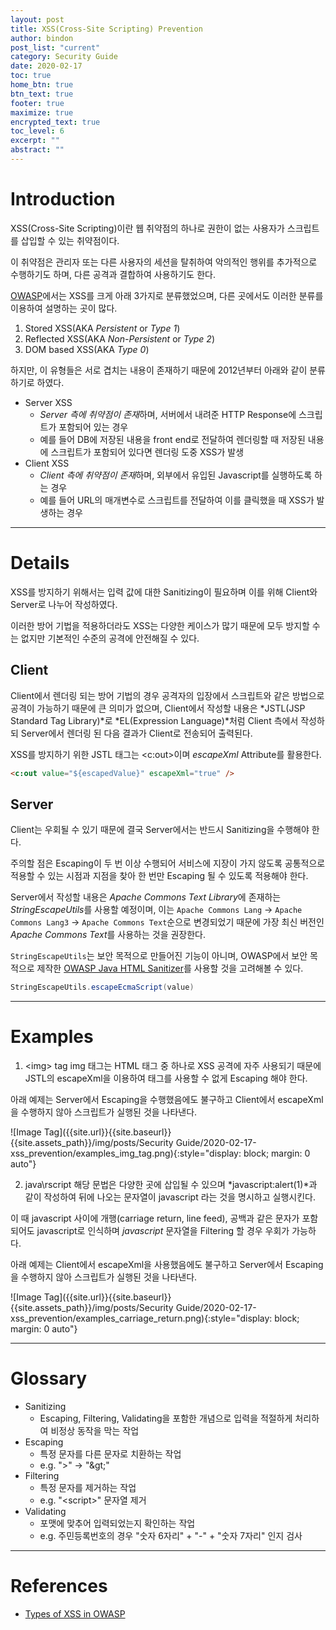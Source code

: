 ```yaml
---
layout: post
title: XSS(Cross-Site Scripting) Prevention
author: bindon
post_list: "current"
category: Security Guide
date: 2020-02-17
toc: true
home_btn: true
btn_text: true
footer: true
maximize: true
encrypted_text: true
toc_level: 6
excerpt: ""
abstract: ""
---
```


# Introduction

XSS(Cross-Site Scripting)이란 웹 취약점의 하나로 권한이 없는 사용자가 스크립트를 삽입할 수 있는 취약점이다.

이 취약점은 관리자 또는 다른 사용자의 세션을 탈취하여 악의적인 행위를 추가적으로 수행하기도 하며, 다른 공격과 결합하여 사용하기도 한다.

[OWASP](https://owasp.org)에서는 XSS를 크게 아래 3가지로 분류했었으며, 다른 곳에서도 이러한 분류를 이용하여 설명하는 곳이 많다.

1. Stored XSS(AKA *Persistent* or *Type 1*)
2. Reflected XSS(AKA *Non-Persistent* or *Type 2*)
3. DOM based XSS(AKA *Type 0*)

하지만, 이 유형들은 서로 겹치는 내용이 존재하기 때문에 2012년부터 아래와 같이 분류하기로 하였다.

* Server XSS
  - *Server 측에 취약점이 존재*하며, 서버에서 내려준 HTTP Response에 스크립트가 포함되어 있는 경우
  - 예를 들어 DB에 저장된 내용을 front end로 전달하여 렌더링할 때 저장된 내용에 스크립트가 포함되어 있다면 렌더링 도중 XSS가 발생
* Client XSS
  - *Client 측에 취약점이 존재*하며, 외부에서 유입된 Javascript를 실행하도록 하는 경우
  - 예를 들어 URL의 매개변수로 스크립트를 전달하여 이를 클릭했을 때 XSS가 발생하는 경우

***

# Details

XSS를 방지하기 위해서는 입력 값에 대한 Sanitizing이 필요하며 이를 위해 Client와 Server로 나누어 작성하였다.

이러한 방어 기법을 적용하더라도 XSS는 다양한 케이스가 많기 때문에 모두 방지할 수는 없지만 기본적인 수준의 공격에 안전해질 수 있다.

## Client

Client에서 렌더링 되는 방어 기법의 경우 공격자의 입장에서 스크립트와 같은 방법으로 공격이 가능하기 때문에 큰 의미가 없으며, Client에서 작성할 내용은 *JSTL(JSP Standard Tag Library)*로 *EL(Expression Language)*처럼 Client 측에서 작성하되 Server에서 렌더링 된 다음 결과가 Client로 전송되어 출력된다.

XSS를 방지하기 위한 JSTL 태그는 &lt;c:out&gt;이며 *escapeXml* Attribute를 활용한다.

```html
<c:out value="${escapedValue}" escapeXml="true" />
```

## Server

Client는 우회될 수 있기 때문에 결국 Server에서는 반드시 Sanitizing을 수행해야 한다.

주의할 점은 Escaping이 두 번 이상 수행되어 서비스에 지장이 가지 않도록 공통적으로 적용할 수 있는 시점과 지점을 찾아 한 번만 Escaping 될 수 있도록 적용해야 한다.

Server에서 작성할 내용은 *Apache Commons Text Library*에 존재하는 *StringEscapeUtils*를 사용할 예정이며, 이는 `Apache Commons Lang` -> `Apache Commons Lang3` -> `Apache Commons Text`순으로 변경되었기 때문에 가장 최신 버전인 *Apache Commons Text*를 사용하는 것을 권장한다.

`StringEscapeUtils`는 보안 목적으로 만들어진 기능이 아니며, OWASP에서 보안 목적으로 제작한 [OWASP Java HTML Sanitizer](https://github.com/owasp/java-html-sanitizer)를 사용할 것을 고려해볼 수 있다.

```java
StringEscapeUtils.escapeEcmaScript(value)
```

***

# Examples

1. &lt;img&gt; tag
img 태그는 HTML 태그 중 하나로 XSS 공격에 자주 사용되기 때문에 JSTL의 escapeXml을 이용하여 태그를 사용할 수 없게 Escaping 해야 한다.

아래 예제는 Server에서 Escaping을 수행했음에도 불구하고 Client에서 escapeXml을 수행하지 않아 스크립트가 실행된 것을 나타낸다.

![Image Tag]({{site.url}}{{site.baseurl}}{{site.assets_path}}/img/posts/Security Guide/2020-02-17-xss_prevention/examples_img_tag.png){:style="display: block; margin: 0 auto"}


2. java\rscript
해당 문법은 다양한 곳에 삽입될 수 있으며 *javascript:alert(1)*과 같이 작성하여 뒤에 나오는 문자열이 javascript 라는 것을 명시하고 실행시킨다.

이 때 javascript 사이에 개행(carriage return, line feed), 공백과 같은 문자가 포함되어도 javascript로 인식하며 *javascript* 문자열을 Filtering 할 경우 우회가 가능하다.

아래 예제는 Client에서 escapeXml을 사용했음에도 불구하고 Server에서 Escaping을 수행하지 않아 스크립트가 실행된 것을 나타낸다.

![Image Tag]({{site.url}}{{site.baseurl}}{{site.assets_path}}/img/posts/Security Guide/2020-02-17-xss_prevention/examples_carriage_return.png){:style="display: block; margin: 0 auto"}

***

# Glossary

* Sanitizing
  - Escaping, Filtering, Validating을 포함한 개념으로 입력을 적절하게 처리하여 비정상 동작을 막는 작업
* Escaping
  - 특정 문자를 다른 문자로 치환하는 작업
  - e.g. "&gt;" -> "&amp;gt;"
* Filtering
  - 특정 문자를 제거하는 작업
  - e.g. "&lt;script&gt;" 문자열 제거
* Validating
  - 포맷에 맞추어 입력되었는지 확인하는 작업
  - e.g. 주민등록번호의 경우 "숫자 6자리" + "-" + "숫자 7자리" 인지 검사

***

# References

* [Types of XSS in OWASP](https://owasp.org/www-community/Types_of_Cross-Site_Scripting)